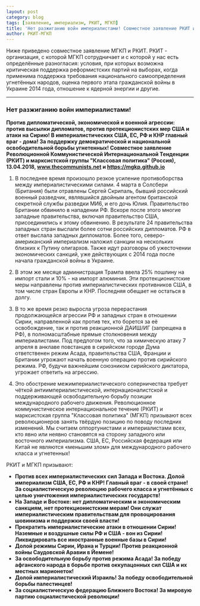 ```yaml
---
layout: post
category: blog
tags: [заявление, империализм, РКИТ, МГКП]
title: 'Нет разжиганию войн империалистами! Совместное заявление РКИТ и марксистской группы "Классовая политика"'
author: РКИТ-МГКП
---
```


Ниже приведено совместное заявление МГКП и РКИТ. РКИТ - организация, с которой МГКП сотрудничает и с которой у нас есть определённые разногласия: условия, при которых возможна критическая поддержка реформистских партий на выборах, когда применима поддержка требования национального самоопределения угнетённых народов, оценка первого этапа гражданской войны в Украине 2014 года, отношение к ядерной энергии и другие.

<hr/>

### Нет разжиганию войн империалистами!
**Против дипломатической, экономической и военной агрессии: против высылки дипломатов, против протекционистских мер США и атаки на Сирию! В империалистических США, ЕС, РФ и КНР главный враг - дома! За поддержку демократической и национальной освободительной борьбы угнетенных! Совместное заявление Революционной Коммунистической Интернациональной Тенденции (РКИТ) и марксистской группы "Классовая политика" (Россия), 13.04.2018, www.thecommunists.net и https://mgkp.github.io**

1. В последнее время произошло резкое усиление противоборства между империалистическими силами. 4 марта в Солсбери (Британия) были отравлены Сергей Скрипаль, бывший российский военный разведчик, являвшийся двойным агентом британской секретной службы разведки МИ6, и его дочь Юлия. Правительство Британии обвинило в нападении РФ. Вскоре после этого многие западные правительства, включая правительство США, присоединились к этому обвинению. В результате 24 правительства западных стран выслали более сотни российских дипломатов. РФ в ответ выслала западных дипломатов. Более того, северо-американский империализм наложил санкции на нескольких близких к Путину олигархов. Также идут разговоры об ужесточении экономических санкций, уже действующих с 2014 года после начала гражданской войны в Украине.

2. В этом же месяце администрация Трампа ввела 25% пошлину на импорт стали и 10% - на импорт алюминия. Эти протекционистские меры направлены против империалистических противников США, в том числе стран Европы и КНР. Последняя обещает не остаться в долгу.

3. В то же время резко выросла угроза перерастания продолжающейся агрессии РФ и западных стран в отношении Сирии, направленной как против тех, кто борется за её освобождение, так и против реакционной ДАИШ/ИГ (запрещена в РФ), в полномасштабные прямые столкновения между империалистами. Под предлогом того, что за химическую атаку 7 апреля в анклаве повстанцев в сирийском городе Дума ответственен режим Асада, правительства США, Франции и Британии угрожают начать военную операцию против сирийского режима. РФ, будучи важнейшим союзником сирийского диктатора, угрожает ответить на агрессию.

4. Это обострение межимпериалистического соперничества требует чёткой антиимпериалистической, интернационалистской и поддерживающей освободительную борьбу позиции международного рабочего движения. Революционное коммунистическое интернациональное течение (РКИТ) и марксистская группа "Классовая политика" (МГКП) призывают всех революционеров занять твёрдую позицию по поводу последних изменений. Мы считаем оппортунистами и империалистами всех, кто явно или неявно становятся на сторону западного или восточного империализма. США, ЕС, Российская федерация или Китай не являются «меньшим злом» для международного рабочего класса и угнетенных!

РКИТ и МГКП призывают:

* **Против всех империалистических сил Запада и Востока. Долой империализм США, ЕС, РФ и КНР! Главный враг - в своей стране! За социалистическую революцию рабочего класса и угнетённых с целью уничтожения империалистических государств!**
* **На Западе и Востоке: нет дипломатическим и экономическим санкциям, нет протекционистским мерам! Они служат империалистическим правительствам для провоцирования шовинизма и поддержки своей власти!**
* **Прекратить империалистические атаки в отношении Сирии! Наземные и воздушные силы РФ и США - вон из Сирии! Ликвидировать все иностранные военные базы в Сирии!**
* **Долой режимы Сирии, Ирана и Турции! Против реакционной войны Саудовской Аравии в Йемене!**
* **За освободительную борьбу против режима Асада! За победу афганского народа в борьбе против оккупацонных сил США и их местных марионеток!**
* **Долой империалистический Израиль! За победу освободительной борьбы палестинцев!**
* **За социалистическую федерацию Ближнего Востока! За мировую партию социалистической революции!**
